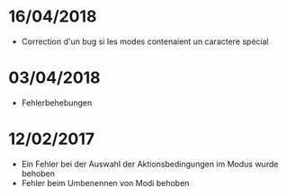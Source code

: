 # 16/04/2018

- Correction d'un bug si les modes contenaient un caractere spécial

# 03/04/2018

- Fehlerbehebungen

# 12/02/2017

- Ein Fehler bei der Auswahl der Aktionsbedingungen im Modus wurde behoben
- Fehler beim Umbenennen von Modi behoben
